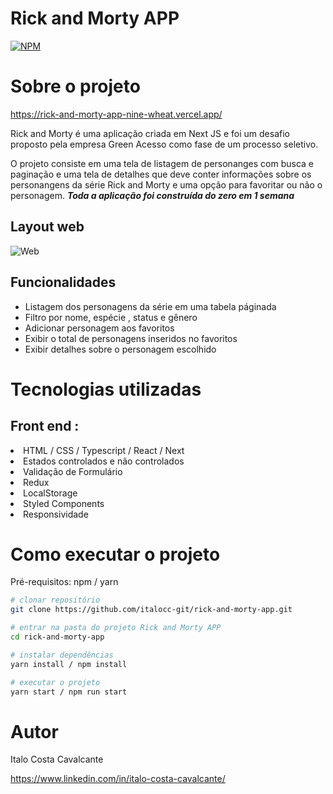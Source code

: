 # Rick and Morty APP

[![NPM](https://img.shields.io/npm/l/react)](https://github.com/italocc-git/rick-and-morty-app/blob/main/LICENSE) 

# Sobre o projeto

https://rick-and-morty-app-nine-wheat.vercel.app/

Rick and Morty é uma aplicação criada em Next JS e foi um desafio proposto pela empresa Green Acesso como fase de um processo seletivo.

O projeto consiste em uma tela de listagem de personanges com busca e paginação e uma tela de detalhes que deve conter informações sobre os personangens da série Rick and Morty e uma opção para favoritar ou não o personagem. <b> <i>Toda a aplicação foi construída do zero em 1 semana </i> </b>

## Layout web
![Web](https://github.com/italocc-git/rick-and-morty-app/blob/main/src/assets/gif/presentation.gif)

## Funcionalidades 

<ul>
  <li>Listagem dos personagens da série em uma tabela páginada </li>
  <li>Filtro por nome, espécie , status e gênero </li>
  <li>Adicionar personagem aos favoritos </li>
  <li>Exibir o total de personagens inseridos no favoritos </li>
  <li>Exibir detalhes sobre o personagem escolhido </li>
 </ul>
 
# Tecnologias utilizadas

## Front end : 
 <li> HTML / CSS / Typescript / React / Next </li>
 <li> Estados controlados e não controlados </li>
 <li> Validação de Formulário </li>
 <li> Redux </li>
 <li> LocalStorage </li>
 <li> Styled Components </li>
 <li> Responsividade </li>
 
 # Como executar o projeto
 
 Pré-requisitos: npm / yarn

```bash
# clonar repositório
git clone https://github.com/italocc-git/rick-and-morty-app.git

# entrar na pasta do projeto Rick and Morty APP
cd rick-and-morty-app

# instalar dependências
yarn install / npm install

# executar o projeto
yarn start / npm run start
```
 
# Autor

Italo Costa Cavalcante

https://www.linkedin.com/in/italo-costa-cavalcante/
